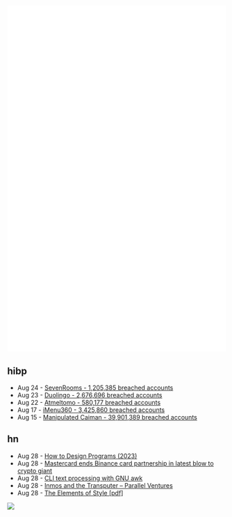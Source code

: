 ![Metrics](https://raw.githubusercontent.com/phixion/phixion/master/metrics.svg)

## hibp

<!--
for https://github.com/phixion/phixion/blob/main/.github/workflows/feeds.yml
-->
<!--START_SECTION:haveibeenpwnd-->
- Aug 24 - [SevenRooms - 1,205,385 breached accounts](https://haveibeenpwned.com/PwnedWebsites#SevenRooms)
- Aug 23 - [Duolingo - 2,676,696 breached accounts](https://haveibeenpwned.com/PwnedWebsites#Duolingo)
- Aug 22 - [Atmeltomo - 580,177 breached accounts](https://haveibeenpwned.com/PwnedWebsites#Atmeltomo)
- Aug 17 - [iMenu360 - 3,425,860 breached accounts](https://haveibeenpwned.com/PwnedWebsites#iMenu360)
- Aug 15 - [Manipulated Caiman - 39,901,389 breached accounts](https://haveibeenpwned.com/PwnedWebsites#ManipulatedCaiman)
<!--END_SECTION:haveibeenpwnd-->

## hn

<!--
for https://github.com/phixion/phixion/blob/main/.github/workflows/feeds.yml
-->
<!--START_SECTION:hn-->
- Aug 28 - [How to Design Programs (2023)](https://htdp.org/2023-8-14/Book/index.html)
- Aug 28 - [Mastercard ends Binance card partnership in latest blow to crypto giant](https://www.cnbc.com/2023/08/25/mastercard-ends-binance-card-partnership.html)
- Aug 28 - [CLI text processing with GNU awk](https://learnbyexample.github.io/learn_gnuawk/awk-introduction.html)
- Aug 28 - [Inmos and the Transputer – Parallel Ventures](https://thechipletter.substack.com/p/inmos-and-the-transputer-part-1-parallel)
- Aug 28 - [The Elements of Style [pdf]](https://faculty.washington.edu/heagerty/Courses/b572/public/StrunkWhite.pdf)
<!--END_SECTION:hn-->

<!--
for https://yhype.me
-->
![](https://hit.yhype.me/github/profile?user_id=13013670)
